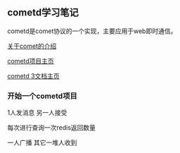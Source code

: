 ## cometd学习笔记

cometd是comet协议的一个实现，主要应用于web即时通信。

[关于comet的介绍](http://www.ibm.com/developerworks/cn/web/wa-lo-comet/ "ibm关于comet的说明")

[cometd项目主页](https://github.com/cometd/cometd)

[cometd 3文档主页](https://docs.cometd.org/current/reference/ "cometd3文档主页")

### 开始一个cometd项目



1人发消息 另一人接受



每次进行查询一次redis返回数量



一人广播 其它一堆人收到

